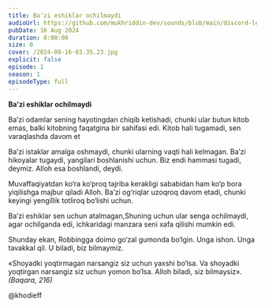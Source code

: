```yaml
---
title: Ba’zi eshiklar ochilmaydi
audioUrl: https://github.com/mukhriddin-dev/sounds/blob/main/discord-leave-noise.mp3
pubDate: 16 Aug 2024
duration: 0:00:00
size: 0
cover: /2024-08-16-03.35.23.jpg
explicit: false
episode: 1
season: 1
episodeType: full
---
```

**Ba’zi eshiklar ochilmaydi**

Ba’zi odamlar sening hayotingdan chiqib ketishadi, chunki ular butun kitob emas, balki kitobning faqatgina bir sahifasi edi. Kitob hali tugamadi, sen varaqlashda davom et

Ba’zi istaklar amalga oshmaydi, chunki ularning vaqti hali kelmagan. Ba’zi hikoyalar tugaydi, yangilari boshlanishi uchun. Biz endi hammasi tugadi, deymiz. Alloh esa boshlandi, deydi.

Muvaffaqiyatdan ko‘ra ko‘proq tajriba kerakligi sababidan ham ko‘p bora yiqilishga majbur qiladi Alloh. Ba’zi og‘riqlar uzoqroq davom etadi, chunki keyingi yengillik totliroq bo‘lishi uchun. 

Ba’zi eshiklar sen uchun atalmagan,Shuning uchun ular senga ochilmaydi, agar ochilganda edi, ichkaridagi manzara seni xafa qilishi mumkin edi.

Shunday ekan, Robbingga doimo go‘zal gumonda bo‘lgin. Unga ishon. Unga tavakkal qil. U biladi, biz bilmaymiz.

«Shoyadki yoqtirmagan narsangiz siz uchun yaxshi bo‘lsa. Va shoyadki yoqtirgan narsangiz siz uchun yomon bo‘lsa. Alloh biladi, siz bilmaysiz». *(Baqara, 216)*

@khodieff